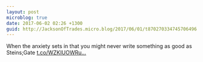 ```yaml
---
layout: post
microblog: true
date: 2017-06-02 02:26 +1300
guid: http://JacksonOfTrades.micro.blog/2017/06/01/t870270334745706496.html
---
```

When the anxiety sets in that you might never write something as good as Steins;Gate [t.co/WZKIUOWRu...](https://t.co/WZKIUOWRul)
